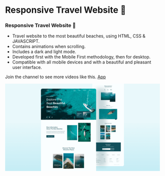 # Responsive Travel Website 🌊
###  Responsive Travel Website 🌊

- Travel website to the most beautiful beaches, using HTML, CSS & JAVASCRIPT.
- Contains animations when scrolling.
- Includes a dark and light mode.
- Developed first with the Mobile First methodology, then for desktop.
- Compatible with all mobile devices and with a beautiful and pleasant user interface.

Join the channel to see more videos like this. [App](https://www.youtube.com/c/Bedimcode)

![Responsive-Travel-Website-by-AppBrew-Reyansh-Kumar](/preview.png)
